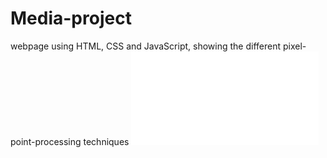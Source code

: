 # Media-project
webpage using HTML, CSS and JavaScript, showing the different pixel-point-processing techniques
![Photos](file:///D:/Semster%20V/DigitalMedia/Project/Project%20description.pdf)
